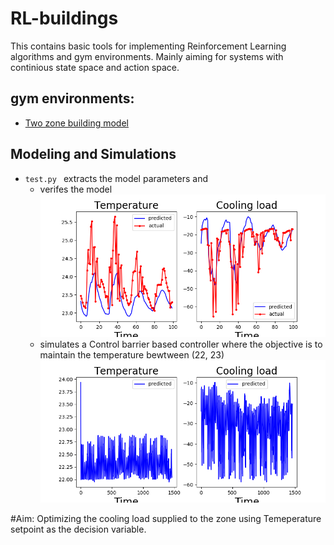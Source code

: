 # RL-buildings

This contains basic tools for implementing Reinforcement Learning algorithms and gym environments. Mainly aiming for systems with continious state space and action space.

## gym environments:
- [Two zone building model](gym_env/two_zone_model.py)
## Modeling and Simulations
- ```test.py ``` extracts the model parameters and 
  - verifes the model ![Verification](results/validation_plot.png)
  - simulates a Control barrier based controller where the objective is to maintain the temperature bewtween (22, 23)![CBF](results/cbf_plot.png)
  
#Aim: Optimizing the cooling load supplied to the zone using Temeperature setpoint as the decision variable.
